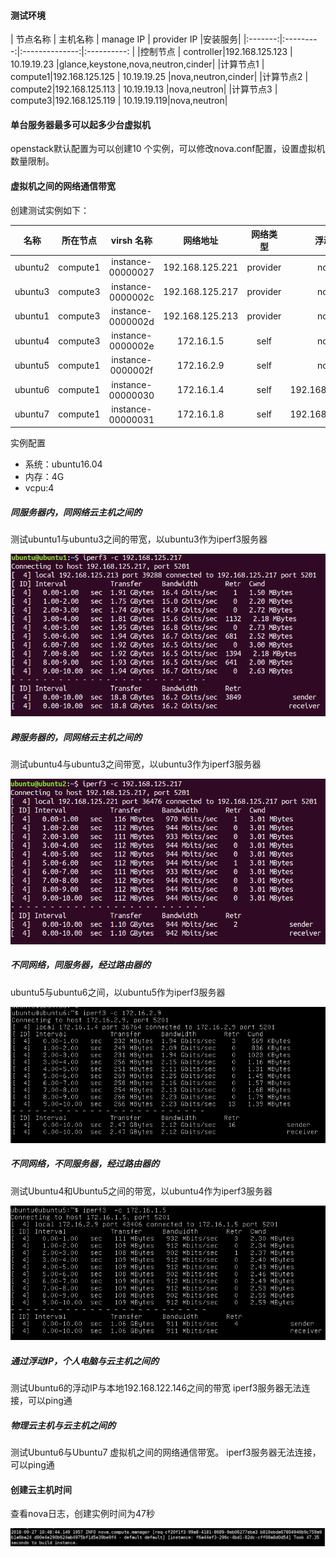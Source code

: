####  测试环境

| 节点名称 |  主机名称  | manage IP      | provider IP |安装服务|
|:-------:|:---------:|:--------------:|:----------: |
|控制节点  | controller|192.168.125.123 | 10.19.19.23 |glance,keystone,nova,neutron,cinder|
|计算节点1 |   compute1|192.168.125.125 | 10.19.19.25 |nova,neutron,cinder|
|计算节点2 |   compute2|192.168.125.113 | 10.19.19.13 |nova,neutron|
|计算节点3 |   compute3|192.168.125.119 | 10.19.19.119|nova,neutron|

#### 单台服务器最多可以起多少台虚拟机

openstack默认配置为可以创建10 个实例，可以修改nova.conf配置，设置虚拟机数量限制。


#### 虚拟机之间的网络通信带宽

创建测试实例如下：

|名称   | 所在节点 | virsh 名称       |  网络地址        |网络类型 |浮动IP    |
|:-----:|:-------:|:----------------:|:--------------: |:------:|:---------:|
|ubuntu2|compute1| instance-00000027| 192.168.125.221 |provider|none       |
|ubuntu3|compute3| instance-0000002c| 192.168.125.217 |provider|none       |
|ubuntu1|compute3| instance-0000002d| 192.168.125.213 |provider|none       |
|ubuntu4|compute3| instance-0000002e| 	172.16.1.5    |self    |none       |
|ubuntu5|compute1| instance-0000002f| 	172.16.2.9    |self    |none       |
|ubuntu6|compute1| instance-00000030| 	172.16.1.4    |self    |192.168.125.211|
|ubuntu7|compute1| instance-00000031| 	172.16.1.8    |self    |192.168.125.224|


实例配置
  * 系统：ubuntu16.04
  * 内存：4G
  * vcpu:4


##### 同服务器内，同网络云主机之间的

测试ubuntu1与ubuntu3之间的带宽，以ubuntu3作为iperf3服务器

![](assets/markdown-img-paste-20180926152529776.png)

##### 跨服务器的，同网络云主机之间的

测试ubuntu4与ubuntu3之间带宽，以ubuntu3作为iperf3服务器

![](assets/markdown-img-paste-20180926152914224.png)

##### 不同网络，同服务器，经过路由器的

ubuntu5与ubuntu6之间，以ubuntu5作为iperf3服务器

![](assets/markdown-img-paste-20180926191210269.png)

##### 不同网络，不同服务器，经过路由器的

测试Ubuntu4和Ubuntu5之间的带宽，以ubuntu4作为iperf3服务器

![](assets/markdown-img-paste-20180926173623218.png)

##### 通过浮动IP，个人电脑与云主机之间的
测试Ubuntu6的浮动IP与本地192.168.122.146之间的带宽
iperf3服务器无法连接，可以ping通

##### 物理云主机与云主机之间的

测试Ubuntu6与Ubuntu7 虚拟机之间的网络通信带宽。
iperf3服务器无法连接，可以ping通

#### 创建云主机时间

查看nova日志，创建实例时间为47秒

![](assets/markdown-img-paste-20180927112056334.png)
